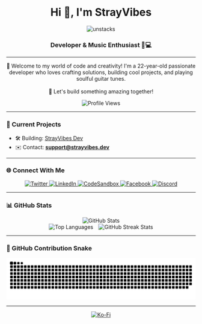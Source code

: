 <h1 align="center">Hi 👋, I'm StrayVibes</h1>
<div align="center"> 
  <img src="https://i.imgur.com/1DM7scq.png" alt="unstacks" width="250" />
</div>

<h3 align="center">Developer & Music Enthusiast 🎸💻</h3>

---

<div align="center">
  <p>
    👋 Welcome to my world of code and creativity! I'm a 22-year-old passionate developer who loves crafting solutions, building cool projects, and playing soulful guitar tunes.  
    <br><br> 
    🚀 Let's build something amazing together!
  </p>
</div>

<p align="center">
  <img src="https://komarev.com/ghpvc/?username=strayvibes&label=Visitors&color=blue&style=flat-square" alt="Profile Views" />
</p>

---

### 🚀 Current Projects
- 🛠️ Building: [StrayVibes Dev](https://github.com/StrayVibes)  
- ✉️ Contact: **[support@strayvibes.dev](mailto:support@strayvibes.dev)**  

---

### 🌐 Connect With Me
<p align="center">
  <a href="https://twitter.com/strayvibes" target="_blank">
    <img src="https://img.shields.io/badge/Twitter-%231DA1F2.svg?style=for-the-badge&logo=Twitter&logoColor=white" alt="Twitter" />
  </a>
  <a href="https://linkedin.com/in/strayvibes" target="_blank">
    <img src="https://img.shields.io/badge/LinkedIn-%230A66C2.svg?style=for-the-badge&logo=linkedin&logoColor=white" alt="LinkedIn" />
  </a>
  <a href="https://codesandbox.com/strayvibes" target="_blank">
    <img src="https://img.shields.io/badge/CodeSandbox-%23000000.svg?style=for-the-badge&logo=CodeSandbox&logoColor=white" alt="CodeSandbox" />
  </a>
  <a href="https://fb.com/strayvibes" target="_blank">
    <img src="https://img.shields.io/badge/Facebook-%231877F2.svg?style=for-the-badge&logo=Facebook&logoColor=white" alt="Facebook" />
  </a>
  <a href="https://discord.gg/NPa6DtPtMU" target="_blank">
    <img src="https://img.shields.io/badge/Discord-%237289DA.svg?style=for-the-badge&logo=discord&logoColor=white" alt="Discord" />
  </a>
</p>

---

### 📊 GitHub Stats
<div align="center">
  <img src="https://github-readme-stats.vercel.app/api?username=strayvibes&show_icons=true&theme=transparent&hide_border=true" alt="GitHub Stats" />
  <br />


  <div>
    <img src="https://github-readme-stats.vercel.app/api/top-langs/?username=strayvibes&layout=compact&theme=transparent&hide_border=true" alt="Top Languages" style="display: inline-block; margin-right: 10px;" />
    <img src="https://streak-stats.demolab.com/?user=strayvibes&theme=transparent&hide_border=true" alt="GitHub Streak Stats" style="display: inline-block;" />
  </div>
</div>

---

### 🐍 GitHub Contribution Snake
<div align="center">
  <picture>
    <source media="(prefers-color-scheme: dark)" srcset="https://raw.githubusercontent.com/platane/snk/output/github-contribution-grid-snake-dark.svg" />
    <source media="(prefers-color-scheme: light)" srcset="https://raw.githubusercontent.com/platane/snk/output/github-contribution-grid-snake.svg" />
    <img alt="GitHub Contribution Snake" src="https://raw.githubusercontent.com/platane/snk/output/github-contribution-grid-snake-dark.svg" />
  </picture>
</div>

---

<p align="center">
  <a href="https://ko-fi.com/strayvibes" target="_blank">
    <img src="https://img.shields.io/badge/Ko--Fi-Support%20Me!-F16061?style=for-the-badge&logo=ko-fi&logoColor=white" alt="Ko-Fi" />
  </a>
</p>
